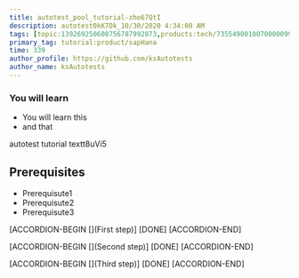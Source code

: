 ```yaml
---
title: autotest_pool_tutorial-zho67QtI
description: autotest0kK7Dk_10/30/2020 4:34:00 AM
tags: [topic:139269250608756787992873,products:tech/73554900100700000996,tutorial:experience/advanced]
primary_tag: tutorial:product/sapHana
time: 339
author_profile: https://github.com/ksAutotests
author_name: ksAutotests
---
```

### You will learn
- You will learn this
- and that

autotest tutorial textt8uVi5

## Prerequisites
- Prerequisute1
- Prerequisute2
- Prerequisute3

[ACCORDION-BEGIN [](First step)]
[DONE]
[ACCORDION-END]

[ACCORDION-BEGIN [](Second step)]
[DONE]
[ACCORDION-END]

[ACCORDION-BEGIN [](Third step)]
[DONE]
[ACCORDION-END]

